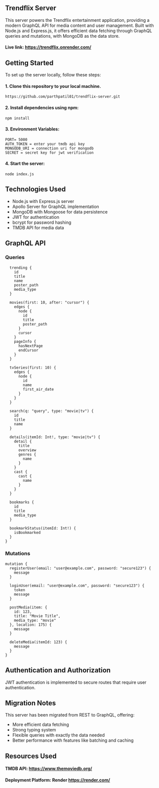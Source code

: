 ## Trendflix Server
This server powers the Trendflix entertainment application, providing a modern GraphQL API for media content and user management. Built with Node.js and Express.js, it offers efficient data fetching through GraphQL queries and mutations, with MongoDB as the data store.

#### Live link: https://trendflix.onrender.com/

## Getting Started
To set up the server locally, follow these steps:
#### 1. Clone this repository to your local machine.
    https://github.com/parthpatil01/trendflix-server.git
#### 2. Install dependencies using npm: 
    npm install
#### 3. Environment Variables: 
    
    PORT= 5000
    AUTH_TOKEN = enter your tmdb api key 
    MONGODB_URI = connection uri for mongodb 
    SECRET = secret key for jwt verification 
   
####  4. Start the server:
    node index.js

## Technologies Used
* Node.js with Express.js server
* Apollo Server for GraphQL implementation
* MongoDB with Mongoose for data persistence
* JWT for authentication
* bcrypt for password hashing
* TMDB API for media data

## GraphQL API 

### Queries
```
  trending {
    id
    title
    name
    poster_path
    media_type
  }
  
  movies(first: 10, after: "cursor") {
    edges {
      node {
        id
        title
        poster_path
      }
      cursor
    }
    pageInfo {
      hasNextPage
      endCursor
    }
  }
  
  tvSeries(first: 10) {
    edges {
      node {
        id
        name
        first_air_date
      }
    }
  }
  
  search(q: "query", type: "movie|tv") {
    id
    title
    name
  }
  
  details(itemId: Int!, type: "movie|tv") {
    detail {
      title
      overview
      genres {
        name
      }
    }
    cast {
      cast {
        name
      }
    }
  }
  
  bookmarks {
    id
    title
    media_type
  }
  
  bookmarkStatus(itemId: Int!) {
    isBookmarked
  }
}
```
### Mutations
```
mutation {
  registerUser(email: "user@example.com", password: "secure123") {
    message
  }
  
  loginUser(email: "user@example.com", password: "secure123") {
    token
    message
  }
  
  postMedia(item: {
    id: 123,
    title: "Movie Title",
    media_type: "movie"
  }, location: 175) {
    message
  }
  
  deleteMedia(itemId: 123) {
    message
  }
}
```
## Authentication and Authorization
JWT authentication is implemented to secure routes that require user authentication.  

## Migration Notes

This server has been migrated from REST to GraphQL, offering:
* More efficient data fetching
* Strong typing system
* Flexible queries with exactly the data needed
* Better performance with features like batching and caching

## Resources Used
#### TMDB API: https://www.themoviedb.org/
#### Deployment Platform: Render https://render.com/
